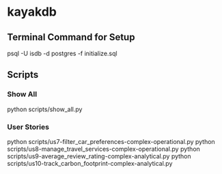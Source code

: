 # kayakdb

## Terminal Command for Setup

psql -U isdb -d postgres -f initialize.sql

## Scripts

### Show All

python scripts/show_all.py

### User Stories

python scripts/us7-filter_car_preferences-complex-operational.py
python scripts/us8-manage_travel_services-complex-operational.py
python scripts/us9-average_review_rating-complex-analytical.py
python scripts/us10-track_carbon_footprint-complex-analytical.py

